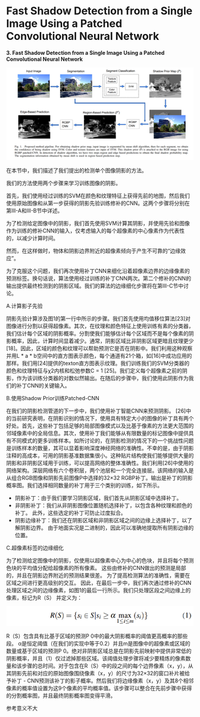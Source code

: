 # Fast Shadow Detection from a Single Image Using a Patched Convolutional Neural Network

**3. Fast Shadow Detection from a Single Image Using a Patched Convolutional Neural Network**

![Screenshot from 2019-05-24 09-23-30.png](.gitbook/assets/0%20%282%29.png)

在本节中，我们描述了我们提出的检测单个图像阴影的方法。

我们的方法使用两个步骤来学习训练图像的阴影。

首先，我们使用经过训练的SVM在颜色和纹理特征上获得先前的地图，然后我们使用原始图像和从第一步获得的阴影先验训练修补的CNN。这两个步骤将分别在第III-A和III-B节中详述。

为了检测给定图像中的阴影，我们首先使用SVM计算其阴影，并使用先验和图像作为训练的修补CNN的输入，仅考虑输入的每个超像素的中心像素作为代表性的，以减少计算时间。

然而，在这样做时，物体和阴影边界附近的超像素倾向于产生不可靠的“边缘效应”。

为了克服这个问题，我们再次使用补丁CNN来细化沿着超像素边界的边缘像素的预测标签。换句话说，算法使用经过训练的补丁CNN两次。第二个修补的CNN的输出提供最终检测到的阴影区域。我们的算法的边缘细化步骤将在第III-C节中讨论。

A.计算影子先验

阴影先验计算涉及图1的第一行中所示的步骤。我们首先使用均值移位算法\[23\]对图像进行分割以获得超像素。其次，在纹理和颜色特征上使用训练有素的分类器，我们估计每个区域的阴影概率。分割使我们能够估计每个区域而不是每个像素的阴影概率，因此，计算时间显着减少。通常，阴影区域比非阴影区域更暗且纹理更少\[18\]。因此，区域的颜色和纹理可以帮助预测它是否在阴影中。我们利用这种观察并用L \* a \* b空间中的直方图表示颜色，每个通道有21个箱，如\[16\]中成功应用的那样。我们用\[24\]提供的texton直方图表示纹理。我们训练我们的SVM分类器的颜色和纹理特征与χ2内核和松弛参数C = 1 \[25\]。我们定义每个超像素之前的阴影，作为该训练分类器的对数似然输出。在随后的步骤中，我们使用此阴影作为我们的补丁CNN的关键输入。

B.使用Shadow Prior训练Patched-CNN

在我们的阴影检测管道的下一步中，我们使用补丁智能CNN来预测阴影。 \[26\]中的当前研究表明，在阴影识别的情况下，使用具有特定大小的图像的补丁具有两个好处。首先，这些补丁包括足够的局部图像模式以及比基于像素的方法更大范围的邻域像素中的全局信息。其次，使用补丁我们能够从有限数量的标记图像中提供具有不同模式的更多训练样本。如所讨论的，在阴影检测的情况下的一个挑战性问题是训练样本的数量，其可以显着影响深度神经网络的准确性。不幸的是，由于阴影注释的高成本，可用的阴影基准数据集很小。这种贴片结构使我们能够提供大量的阴影和非阴影区域用于训练，可以提高网络的整体准确性。我们利用\[26\]中使用的网络架构。深层网络有六个卷积层，两个池层和一个完全连接层。该网络的输入是从组合RGB图像和阴影先前图像P中选择的32×32 RGBP补丁。输出是补丁的阴影概率图。我们选择相同数量的补丁用于三个类别的训练，如下所示。

* 阴影补丁：由于我们要学习阴影区域，我们首先从阴影区域中选择补丁。
* 非阴影补丁：我们从非阴影图像位置随机选择补丁，以包含各种纹理和颜色的补丁。 此外，这些选定的补丁可防止过度拟合。
* 阴影边缘补丁：我们还在阴影区域和非阴影区域之间的边缘上选择补丁，以了解阴影边界。 由于地面实况是二进制的，因此可以准确地提取所有阴影边缘的位置。

C.超像素标签的边缘细化

为了检测给定图像中的阴影，仅使用以超像素中心为中心的色块，并且将每个预测色块的平均值分配给超像素的所有像素。 这些由修补的CNN做出的预测是局部的，并且在阴影边界附近的预测结果很差。 为了提高检测算法的准确性，需要在区域之间进行更高级别的交互。 因此，在最后一步中，我们再次通过修补的CNN处理区域之间的边缘像素，如图1的最后一行所示。我们只处理区段之间边缘上的像素，标记为R（S） 并定义为：

![Screenshot from 2019-05-24 09-44-00.png](.gitbook/assets/1.png)

R（S）包含具有比基于区域的预测P 0中的最大阴影概率的阈值更高概率的那些段。 α是恒定阈值（在我们的实现中等于0.2）并且m是图像中的超像素或区域的数量或基于区域的预测P 0。绝对非阴影区域总是在阴影先前映射中提供非常低的阴影概率，并且（1）仅过滤掉那些区域。该阈值处理步骤将减少要精炼的像素数量和该步骤的总时间。对于包含在R（S）中的段之间的每个边界像素（x，y），从其阴影先前和对应的原始图像围绕像素（x，y）的尺寸为32×32的窗口补片被给予补丁 - CNN预测该补丁的影子概率。然后我们将边缘像素（x，y）及其8个相邻像素的概率值设置为这9个像素的平均概率值。该步骤可以整合在先前步骤中获得的分割概率图，并且最终阴影概率图变得平滑。

参考意义不大

